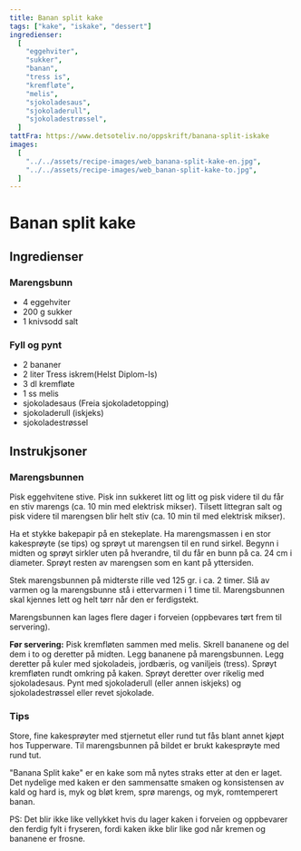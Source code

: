 ```yaml
---
title: Banan split kake
tags: ["kake", "iskake", "dessert"]
ingredienser:
  [
    "eggehviter",
    "sukker",
    "banan",
    "tress is",
    "kremfløte",
    "melis",
    "sjokoladesaus",
    "sjokoladerull",
    "sjokoladestrøssel",
  ]
tattFra: https://www.detsoteliv.no/oppskrift/banana-split-iskake
images:
  [
    "../../assets/recipe-images/web_banana-split-kake-en.jpg",
    "../../assets/recipe-images/web_banan-split-kake-to.jpg",
  ]
---
```


# Banan split kake

## Ingredienser

### Marengsbunn

- 4 eggehviter
- 200 g sukker
- 1 knivsodd salt

### Fyll og pynt

- 2 bananer
- 2 liter Tress iskrem(Helst Diplom-Is)
- 3 dl kremfløte
- 1 ss melis
- sjokoladesaus (Freia sjokoladetopping)
- sjokoladerull (iskjeks)
- sjokoladestrøssel

## Instrukjsoner

### Marengsbunnen

Pisk eggehvitene stive. Pisk inn sukkeret litt og litt og pisk videre til du får en stiv marengs (ca. 10 min med elektrisk mikser). Tilsett littegran salt og pisk videre til marengsen blir helt stiv (ca. 10 min til med elektrisk mikser).

Ha et stykke bakepapir på en stekeplate. Ha marengsmassen i en stor kakesprøyte (se tips) og sprøyt ut marengsen til en rund sirkel. Begynn i midten og sprøyt sirkler uten på hverandre, til du får en bunn på ca. 24 cm i diameter. Sprøyt resten av marengsen som en kant på yttersiden.

Stek marengsbunnen på midterste rille ved 125 gr. i ca. 2 timer. Slå av varmen og la marengsbunne stå i ettervarmen i 1 time til. Marengsbunnen skal kjennes lett og helt tørr når den er ferdigstekt.

Marengsbunnen kan lages flere dager i forveien (oppbevares tørt frem til servering).

**Før servering:** Pisk kremfløten sammen med melis. Skrell bananene og del dem i to og deretter på midten. Legg bananene på marengsbunnen. Legg deretter på kuler med sjokoladeis, jordbæris, og vaniljeis (tress). Sprøyt kremfløten rundt omkring på kaken. Sprøyt deretter over rikelig med sjokoladesaus. Pynt med sjokoladerull (eller annen iskjeks) og sjokoladestrøssel eller revet sjokolade.

### Tips

Store, fine kakesprøyter med stjernetut eller rund tut fås blant annet kjøpt hos Tupperware. Til marengsbunnen på bildet er brukt kakesprøyte med rund tut.

"Banana Split kake" er en kake som må nytes straks etter at den er laget. Det nydelige med kaken er den sammensatte smaken og konsistensen av kald og hard is, myk og bløt krem, sprø marengs, og myk, romtemperert banan.

PS: Det blir ikke like vellykket hvis du lager kaken i forveien og oppbevarer den ferdig fylt i fryseren, fordi kaken ikke blir like god når kremen og bananene er frosne.
